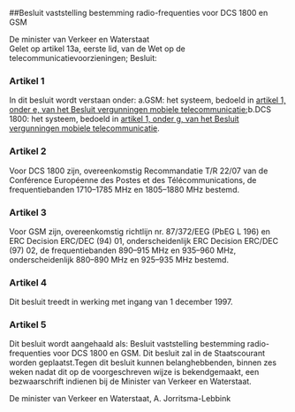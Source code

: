 <meta http-equiv='Content-Type' content='text/html; charset=utf-8' />

##Besluit vaststelling bestemming radio-frequenties voor DCS 1800 en GSM

De minister van Verkeer en Waterstaat  
Gelet op artikel 13a, eerste lid, van de Wet op de telecommunicatievoorzieningen;
Besluit:    

### Artikel  1  

In dit besluit wordt verstaan onder: a.GSM: het systeem, bedoeld in [artikel 1, onder e, van het Besluit vergunningen mobiele telecommunicatie](../../../../../../../../../../../AMvB/besluit/vergunningen/mobiele/telecommunicatie/BWBR0006857/README.md);b.DCS 1800: het systeem, bedoeld in [artikel 1, onder g, van het Besluit vergunningen mobiele telecommunicatie](../../../../../../../../../../../AMvB/besluit/vergunningen/mobiele/telecommunicatie/BWBR0006857/README.md). 

### Artikel  2  

Voor DCS 1800 zijn, overeenkomstig Recommandatie T/R 22/07 van de Conférence Européenne des Postes et des Télécommunications, de frequentiebanden 1710–1785 MHz en 1805–1880 MHz bestemd. 

### Artikel  3  

Voor GSM zijn, overeenkomstig richtlijn nr. 87/372/EEG (PbEG L 196) en ERC Decision ERC/DEC (94) 01, onderscheidenlijk ERC Decision ERC/DEC (97) 02, de frequentiebanden 890–915 MHz en 935–960 MHz, onderscheidenlijk 880–890 MHz en 925–935 MHz bestemd. 

### Artikel  4  

Dit besluit treedt in werking met ingang van 1 december 1997. 

### Artikel  5  

Dit besluit wordt aangehaald als: Besluit vaststelling bestemming radio-frequenties voor DCS 1800 en GSM. 
Dit besluit zal in de Staatscourant worden geplaatst.Tegen dit besluit kunnen belanghebbenden, binnen zes weken nadat dit op de voorgeschreven wijze is bekendgemaakt, een bezwaarschrift indienen bij de Minister van Verkeer en Waterstaat. 

De 
minister van Verkeer en Waterstaat, 
A. Jorritsma-Lebbink      
